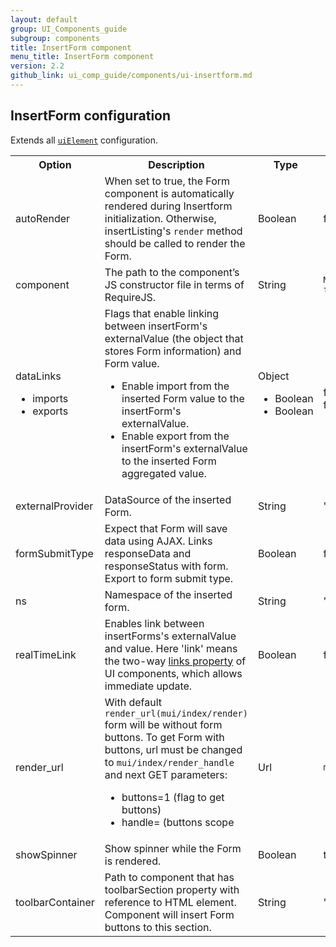 ```yaml
---
layout: default
group: UI_Components_guide
subgroup: components
title: InsertForm component
menu_title: InsertForm component
version: 2.2
github_link: ui_comp_guide/components/ui-insertform.md
---
```


## InsertForm configuration

Extends all [`uiElement`]({{page.baseurl}}ui_comp_guide/concepts/ui_comp_uielement_concept.html) configuration.

<table>
  <tr>
    <th>Option </th>
    <th>Description</th>
    <th>Type</th>
    <th>Default</th>
  </tr>
  <tr>
    <td>autoRender</td>
    <td>When set to true, the Form component is automatically rendered during Insertform initialization. Otherwise, insertListing's <code>render</code> method should be called to render the Form.</td>
    <td>Boolean</td>
    <td>false</td>
  </tr>
  <tr>
    <td>component</td>
    <td>The path to the component’s JS constructor file in terms of RequireJS.</td>
    <td>String</td>
    <td><code>Magento_Ui/js/form/components/insert-form</code></td>
  </tr>
  <tr>
    <td>dataLinks <ul><li>imports</li><li>exports</li></ul></td>
    <td>Flags that enable linking between insertForm's externalValue (the object that stores Form information) and Form value.
<ul>
<li>
Enable import from the inserted Form value to the insertForm's externalValue.</li>
<li>Enable export from the insertForm's externalValue to the inserted Form aggregated value.</li></li>
</td>
    <td>Object
<ul>
<li>
Boolean</li>
<li>Boolean</li></ul></td>
    <td>false<br>false</td>
  </tr>
  <tr>
    <td>externalProvider</td>
    <td>DataSource of the inserted Form.</td>
    <td>String</td>
    <td>''</td>
  </tr>
  <tr>
    <td>formSubmitType</td>
    <td>Expect that Form will save data using AJAX. Links responseData and responseStatus with form. Export to form submit type.</td>
    <td>Boolean</td>
    <td>false</td>
  </tr>
  <tr>
    <td>ns</td>
    <td>Namespace of the inserted form.</td>
    <td>String</td>
    <td>''</td>
  </tr>
  <tr>
    <td>realTimeLink</td>
    <td>Enables link between insertForms's externalValue and value.
Here 'link' means the two-way <a href="{{page.baseurl}}ui_comp_guide/concepts/ui_comp_linking_concept.html#links">links property</a> of UI components, which allows immediate update.</td>
    <td>Boolean</td>
    <td>false</td>
  </tr>
  <tr>
    <td>render_url</td>
    <td>With default <code>render_url(mui/index/render)</code> form will be without form buttons. To get Form with buttons, url must be changed to <code>mui/index/render_handle</code> and next GET parameters:
<ul>
<li>buttons=1 (flag to get buttons)</li>
<li>handle= (buttons scope</li>
</ul>
</td>
    <td>Url</td>
    <td><code>mui/index/render</code></td>
  </tr>
  <tr>
    <td>showSpinner</td>
    <td>Show spinner while the Form is rendered.</td>
    <td>Boolean</td>
    <td>true</td>
  </tr>
  <tr>
    <td>toolbarContainer</td>
    <td>Path to component that has toolbarSection property with reference to HTML element. Component will insert Form buttons to this section.</td>
    <td>String</td>
    <td>''</td>
  </tr>
</table>
